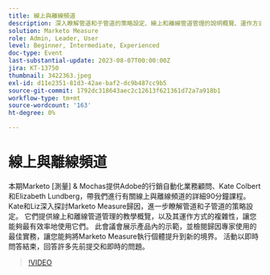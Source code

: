 ```yaml
---
title: 線上與離線頻道
description: 深入瞭解管道和子管道的策略設定、線上和離線管道管理的說明概覽、運作方式，此會議會展示產品內的示範，並檢閱歸因專家使用的最佳實務
solution: Marketo Measure
role: Admin, Leader, User
level: Beginner, Intermediate, Experienced
doc-type: Event
last-substantial-update: 2023-08-07T00:00:00Z
jira: KT-13750
thumbnail: 3422363.jpeg
exl-id: d11e2351-81d3-42ae-baf2-dc9b487cc9b5
source-git-commit: 1792dc318643aec2c12613f621361d72a7a918b1
workflow-type: tm+mt
source-wordcount: '163'
ht-degree: 0%

---
```


# 線上與離線頻道

本期Marketo [測量] &amp; Mochas提供Adobe的行銷自動化業務顧問、Kate Colbert和Elizabeth Lundberg，帶我們進行有關線上與離線頻道的詳細90分鐘課程。 Kate和Liz深入探討Marketo Measure歸因，進一步瞭解管道和子管道的策略設定。 它們提供線上和離線管道管理的教學概覽，以及其運作方式的複雜性，讓您能夠最有效率地使用它們。 此會議會展示產品內的示範，並檢閱歸因專家使用的最佳實務，讓您能夠將Marketo Measure執行個體提升到新的境界。 活動以即時問答結束，回答許多先前提交和即時的問題。

>[!VIDEO](https://video.tv.adobe.com/v/3422363/?learn=on)
